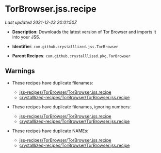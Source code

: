 # TorBrowser.jss.recipe

_Last updated 2021-12-23 20:01:50Z_

- **Description**: Downloads the latest version of Tor Browser and imports it into your JSS.

- **Identifier**: `com.github.crystalllized.jss.TorBrowser`

- **Parent Recipes**: `com.github.crystalllized.pkg.TorBrowser`


## Warnings

- These recipes have duplicate filenames:
    - [jss-recipes/TorBrowser/TorBrowser.jss.recipe](/autopkg-dupe-tracker/jss-recipes/TorBrowser/TorBrowser.jss.recipe)
    - [crystalllized-recipes/TorBrowser/TorBrowser.jss.recipe](/autopkg-dupe-tracker/crystalllized-recipes/TorBrowser/TorBrowser.jss.recipe)

- These recipes have duplicate filenames, ignoring numbers:
    - [jss-recipes/TorBrowser/TorBrowser.jss.recipe](/autopkg-dupe-tracker/jss-recipes/TorBrowser/TorBrowser.jss.recipe)
    - [crystalllized-recipes/TorBrowser/TorBrowser.jss.recipe](/autopkg-dupe-tracker/crystalllized-recipes/TorBrowser/TorBrowser.jss.recipe)

- These recipes have duplicate NAMEs:
    - [jss-recipes/TorBrowser/TorBrowser.jss.recipe](/autopkg-dupe-tracker/jss-recipes/TorBrowser/TorBrowser.jss.recipe)
    - [crystalllized-recipes/TorBrowser/TorBrowser.jss.recipe](/autopkg-dupe-tracker/crystalllized-recipes/TorBrowser/TorBrowser.jss.recipe)